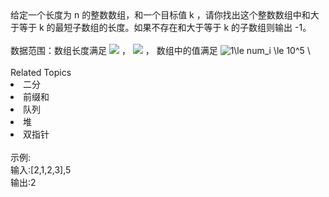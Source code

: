 <div>
	给定一个长度为 n 的整数数组，和一个目标值 k ，请你找出这个整数数组中和大于等于 k 的最短子数组的长度。如果不存在和大于等于 k 的子数组则输出 -1。
</div>
<div>
	<br />
</div>
<div>
	数据范围：数组长度满足 <img src="https://www.nowcoder.com/equation?tex=1%20%5Cle%20n%20%5Cle%2010%5E5%20%5C" /> ， <img src="https://www.nowcoder.com/equation?tex=1%20%5Cle%20k%20%5Cle%2010%5E9%20%20%5C" /> ， 数组中的值满足 <img src="https://www.nowcoder.com/equation?tex=1%5Cle%20num_i%20%5Cle%2010%5E5%20%5C" alt="1\le num_i \le 10^5 \" /> 
</div><div><br></div><div><div>Related Topics</div><div><li>二分</li><li>前缀和</li><li>队列</li><li>堆</li><li>双指针</li></div></div><br>示例:<br>输入:[2,1,2,3],5<br>输出:2
<br>
